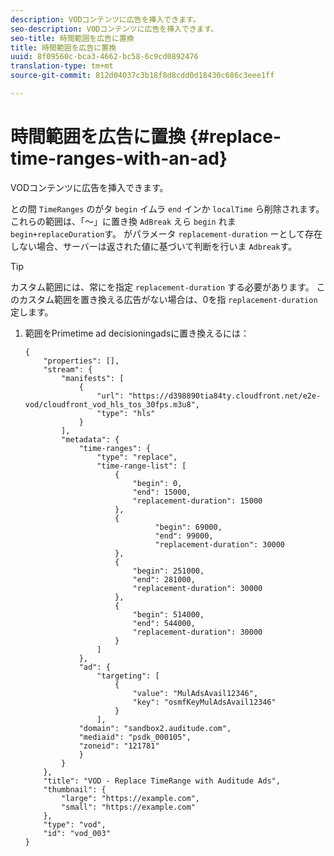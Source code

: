 ```yaml
---
description: VODコンテンツに広告を挿入できます。
seo-description: VODコンテンツに広告を挿入できます。
seo-title: 時間範囲を広告に置換
title: 時間範囲を広告に置換
uuid: 8f09560c-bca3-4662-bc58-6c9cd0892476
translation-type: tm+mt
source-git-commit: 812d04037c3b18f8d8cdd0d18430c686c3eee1ff

---
```



# 時間範囲を広告に置換 {#replace-time-ranges-with-an-ad}

VODコンテンツに広告を挿入できます。

との間 `TimeRanges` のがタ `begin` イムラ `end` インか `localTime` ら削除されます。 これらの範囲は、「～」に置き換 `AdBreak` えら `begin` れま `begin+replaceDuration`す。 がパラメータ `replacement-duration` ーとして存在しない場合、サーバーは返された値に基づいて判断を行いま `Adbreak`す。

>[!TIP]
>
>カスタム範囲には、常にを指定 `replacement-duration` する必要があります。 このカスタム範囲を置き換える広告がない場合は、0を指 `replacement-duration` 定します。

1. 範囲をPrimetime ad decisioningadsに置き換えるには：

   ```
   {   
       "properties": [],
       "stream": {
           "manifests": [
               {
                   "url": "https://d398890tia84ty.cloudfront.net/e2e-vod/cloudfront_vod_hls_tos_30fps.m3u8",
                   "type": "hls"
               }
           ],
           "metadata": {
               "time-ranges": {
                   "type": "replace",
                   "time-range-list": [
                       {
                           "begin": 0,
                           "end": 15000,
                           "replacement-duration": 15000
                       },
                       {
                                "begin": 69000,
                                "end": 99000,
                                "replacement-duration": 30000
                       },
                       {
                           "begin": 251000,
                           "end": 281000,
                           "replacement-duration": 30000
                       },
                       {
                           "begin": 514000,
                           "end": 544000,
                           "replacement-duration": 30000
                       }
                   ]
               },
               "ad": {
                   "targeting": [
                       {
                           "value": "MulAdsAvail12346",
                           "key": "osmfKeyMulAdsAvail12346"
                       }
                   ],
               "domain": "sandbox2.auditude.com",
               "mediaid": "psdk_000105",
               "zoneid": "121781"
               }     
           }
       },   
       "title": "VOD - Replace TimeRange with Auditude Ads",
       "thumbnail": {
           "large": "https://example.com",
           "small": "https://example.com"
       },
       "type": "vod",
       "id": "vod_003"
   }
   ```

